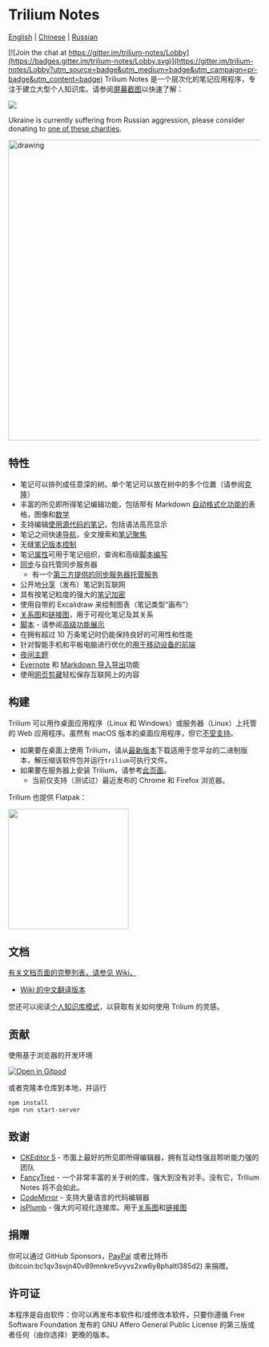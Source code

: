 # Trilium Notes

[English](https://github.com/zadam/trilium/blob/master/README.md) | [Chinese](https://github.com/zadam/trilium/blob/master/README-ZH_CN.md) | [Russian](https://github.com/zadam/trilium/blob/master/README.ru.md)

[![Join the chat at https://gitter.im/trilium-notes/Lobby](https://badges.gitter.im/trilium-notes/Lobby.svg)](https://gitter.im/trilium-notes/Lobby?utm_source=badge&utm_medium=badge&utm_campaign=pr-badge&utm_content=badge)
Trilium Notes 是一个层次化的笔记应用程序，专注于建立大型个人知识库。请参阅[屏幕截图](https://github.com/zadam/trilium/wiki/Screenshot-tour)以快速了解：

![](https://raw.githubusercontent.com/wiki/zadam/trilium/images/screenshot.png)

Ukraine is currently suffering from Russian aggression, please consider donating to [one of these charities](https://old.reddit.com/r/ukraine/comments/s6g5un/want_to_support_ukraine_heres_a_list_of_charities/).

<img src="https://upload.wikimedia.org/wikipedia/commons/4/49/Flag_of_Ukraine.svg" alt="drawing" width="600"/>

## 特性

* 笔记可以排列成任意深的树。单个笔记可以放在树中的多个位置（请参阅[克隆](https://github.com/zadam/trilium/wiki/Cloning-notes)）
* 丰富的所见即所得笔记编辑功能，包括带有 Markdown [自动格式化功能的](https://github.com/zadam/trilium/wiki/Text-notes#autoformat)表格，图像和[数学](https://github.com/zadam/trilium/wiki/Text-notes#math-support)
* 支持编辑[使用源代码的笔记](https://github.com/zadam/trilium/wiki/Code-notes)，包括语法高亮显示
* 笔记之间快速[导航](https://github.com/zadam/trilium/wiki/Note-navigation)，全文搜索和[笔记聚焦](https://github.com/zadam/trilium/wiki/Note-hoisting)
* 无缝[笔记版本控制](https://github.com/zadam/trilium/wiki/Note-revisions)
* 笔记[属性](https://github.com/zadam/trilium/wiki/Attributes)可用于笔记组织，查询和高级[脚本编写](https://github.com/zadam/trilium/wiki/Scripts)
* [同步](https://github.com/zadam/trilium/wiki/Synchronization)与自托管同步服务器
  * 有一个[第三方提供的同步服务器托管服务](https://trilium.cc/paid-hosting)
* 公开地[分享](https://github.com/zadam/trilium/wiki/Sharing)（发布）笔记到互联网
* 具有按笔记粒度的强大的[笔记加密](https://github.com/zadam/trilium/wiki/Protected-notes)
* 使用自带的 Excalidraw 来绘制图表（笔记类型“画布”）
* [关系图](https://github.com/zadam/trilium/wiki/Relation-map)和[链接图](https://github.com/zadam/trilium/wiki/Link-map)，用于可视化笔记及其关系
* [脚本](https://github.com/zadam/trilium/wiki/Scripts) - 请参阅[高级功能展示](https://github.com/zadam/trilium/wiki/Advanced-showcases)
* 在拥有超过 10 万条笔记时仍能保持良好的可用性和性能
* 针对智能手机和平板电脑进行优化的[用于移动设备的前端](https://github.com/zadam/trilium/wiki/Mobile-frontend)
* [夜间主题](https://github.com/zadam/trilium/wiki/Themes)
* [Evernote](https://github.com/zadam/trilium/wiki/Evernote-import) 和 [Markdown 导入导出](https://github.com/zadam/trilium/wiki/Markdown)功能
* 使用[网页剪藏](https://github.com/zadam/trilium/wiki/Web-clipper)轻松保存互联网上的内容

## 构建

Trilium 可以用作桌面应用程序（Linux 和 Windows）或服务器（Linux）上托管的 Web 应用程序。虽然有 macOS 版本的桌面应用程序，但它[不受支持](https://github.com/zadam/trilium/wiki/FAQ#mac-os-support)。

* 如果要在桌面上使用 Trilium，请从[最新版本](https://github.com/zadam/trilium/releases/latest)下载适用于您平台的二进制版本，解压缩该软件包并运行`trilium`可执行文件。
* 如果要在服务器上安装 Trilium，请参考[此页面](https://github.com/zadam/trilium/wiki/Server-installation)。
  * 当前仅支持（测试过）最近发布的 Chrome 和 Firefox 浏览器。

Trilium 也提供 Flatpak：

[<img width="240" src="https://flathub.org/assets/badges/flathub-badge-en.png">](https://flathub.org/apps/details/com.github.zadam.trilium)

## 文档

[有关文档页面的完整列表，请参见 Wiki。](https://github.com/zadam/trilium/wiki/)

* [Wiki 的中文翻译版本](https://github.com/baddate/trilium/wiki/)

您还可以阅读[个人知识库模式](https://github.com/zadam/trilium/wiki/Patterns-of-personal-knowledge-base)，以获取有关如何使用 Trilium 的灵感。

## 贡献

使用基于浏览器的开发环境

[![Open in Gitpod](https://gitpod.io/button/open-in-gitpod.svg)](https://gitpod.io/#https://github.com/zadam/trilium)

或者克隆本仓库到本地，并运行

```
npm install
npm run start-server
```

## 致谢

* [CKEditor 5](https://github.com/ckeditor/ckeditor5) - 市面上最好的所见即所得编辑器，拥有互动性强且聆听能力强的团队
* [FancyTree](https://github.com/mar10/fancytree) - 一个非常丰富的关于树的库，强大到没有对手。没有它，Trilium Notes 将不会如此。
* [CodeMirror](https://github.com/codemirror/CodeMirror) - 支持大量语言的代码编辑器
* [jsPlumb](https://github.com/jsplumb/jsplumb) - 强大的可视化连接库。用于[关系图](https://github.com/zadam/trilium/wiki/Relation-map)和[链接图](https://github.com/zadam/trilium/wiki/Link-map)

## 捐赠

你可以通过 GitHub Sponsors，[PayPal](https://paypal.me/za4am) 或者比特币 (bitcoin:bc1qv3svjn40v89mnkre5vyvs2xw6y8phaltl385d2) 来捐赠。

## 许可证

本程序是自由软件：你可以再发布本软件和/或修改本软件，只要你遵循 Free Software Foundation 发布的 GNU Affero General Public License 的第三版或者任何（由你选择）更晚的版本。
